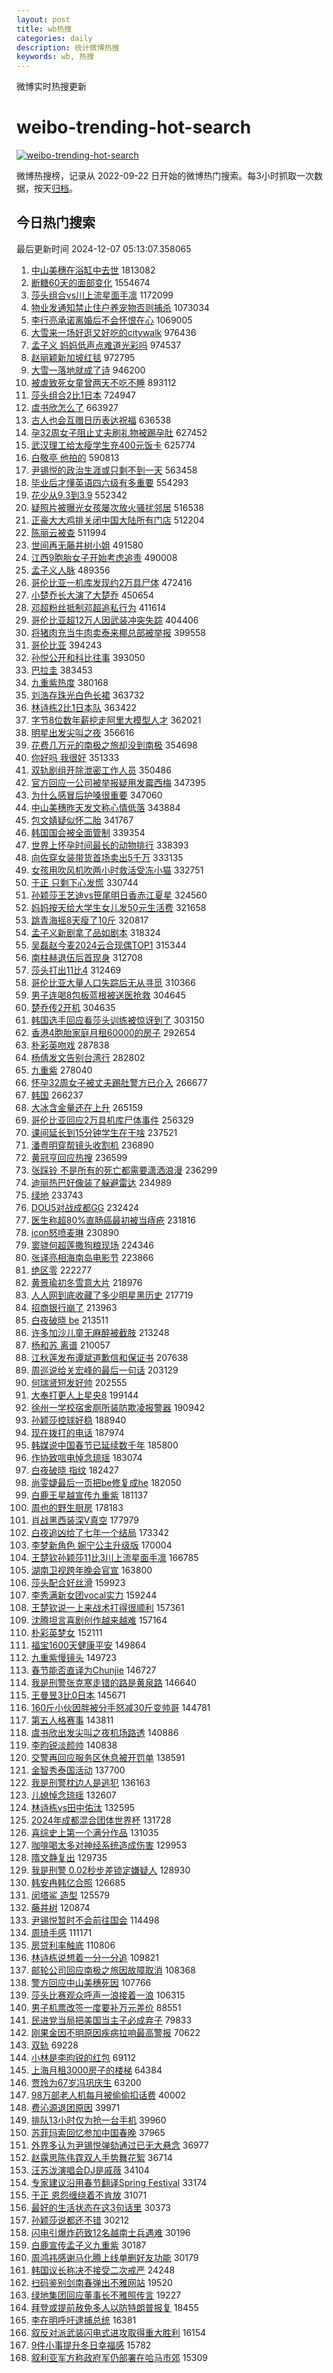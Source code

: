 ```yaml
---
layout: post
title: wb热搜
categories: daily
description: 统计微博热搜
keywords: wb, 热搜
---
```


微博实时热搜更新

# weibo-trending-hot-search

[![weibo-trending-hot-search](https://github.com/ameizi/weibo-trending-hot-search/actions/workflows/ci.yml/badge.svg)](https://github.com/ameizi/weibo-trending-hot-search/actions/workflows/ci.yml)

微博热搜榜，记录从 2022-09-22 日开始的微博热门搜索。每3小时抓取一次数据，按天[归档](./archives)。

## 今日热门搜索

<!-- BEGIN --> 
最后更新时间 2024-12-07 05:13:07.358065 
1. [中山美穗在浴缸中去世](https://s.weibo.com/weibo?q=%23%E4%B8%AD%E5%B1%B1%E7%BE%8E%E7%A9%97%E5%9C%A8%E6%B5%B4%E7%BC%B8%E4%B8%AD%E5%8E%BB%E4%B8%96%23&t=31&band_rank=1&Refer=top) 1813082
1. [断糖60天的面部变化](https://s.weibo.com/weibo?q=%E6%96%AD%E7%B3%9660%E5%A4%A9%E7%9A%84%E9%9D%A2%E9%83%A8%E5%8F%98%E5%8C%96&t=31&band_rank=1&Refer=top) 1554674
1. [莎头组合vs川上流星面手凛](https://s.weibo.com/weibo?q=%23%E8%8E%8E%E5%A4%B4%E7%BB%84%E5%90%88vs%E5%B7%9D%E4%B8%8A%E6%B5%81%E6%98%9F%E9%9D%A2%E6%89%8B%E5%87%9B%23&t=31&band_rank=2&Refer=top) 1172099
1. [物业发通知禁止住户养宠物否则捕杀](https://s.weibo.com/weibo?q=%23%E7%89%A9%E4%B8%9A%E5%8F%91%E9%80%9A%E7%9F%A5%E7%A6%81%E6%AD%A2%E4%BD%8F%E6%88%B7%E5%85%BB%E5%AE%A0%E7%89%A9%E5%90%A6%E5%88%99%E6%8D%95%E6%9D%80%23&t=31&band_rank=2&Refer=top) 1073034
1. [李行亮承诺离婚后不会怀恨在心](https://s.weibo.com/weibo?q=%23%E6%9D%8E%E8%A1%8C%E4%BA%AE%E6%89%BF%E8%AF%BA%E7%A6%BB%E5%A9%9A%E5%90%8E%E4%B8%8D%E4%BC%9A%E6%80%80%E6%81%A8%E5%9C%A8%E5%BF%83%23&t=31&band_rank=2&Refer=top) 1069005
1. [大雪来一场好逛又好吃的citywalk](https://s.weibo.com/weibo?q=%23%E5%A4%A7%E9%9B%AA%E6%9D%A5%E4%B8%80%E5%9C%BA%E5%A5%BD%E9%80%9B%E5%8F%88%E5%A5%BD%E5%90%83%E7%9A%84citywalk%23&t=31&band_rank=3&Refer=top) 976436
1. [孟子义 妈妈低声点难道光彩吗](https://s.weibo.com/weibo?q=%E5%AD%9F%E5%AD%90%E4%B9%89%20%E5%A6%88%E5%A6%88%E4%BD%8E%E5%A3%B0%E7%82%B9%E9%9A%BE%E9%81%93%E5%85%89%E5%BD%A9%E5%90%97&t=31&band_rank=4&Refer=top) 974537
1. [赵丽颖新加坡红毯](https://s.weibo.com/weibo?q=%E8%B5%B5%E4%B8%BD%E9%A2%96%E6%96%B0%E5%8A%A0%E5%9D%A1%E7%BA%A2%E6%AF%AF&t=31&band_rank=5&Refer=top) 972795
1. [大雪一落地就成了诗](https://s.weibo.com/weibo?q=%23%E5%A4%A7%E9%9B%AA%E4%B8%80%E8%90%BD%E5%9C%B0%E5%B0%B1%E6%88%90%E4%BA%86%E8%AF%97%23&t=31&band_rank=3&Refer=top) 946200
1. [被虐致死女童曾两天不吃不睡](https://s.weibo.com/weibo?q=%23%E8%A2%AB%E8%99%90%E8%87%B4%E6%AD%BB%E5%A5%B3%E7%AB%A5%E6%9B%BE%E4%B8%A4%E5%A4%A9%E4%B8%8D%E5%90%83%E4%B8%8D%E7%9D%A1%23&t=31&band_rank=4&Refer=top) 893112
1. [莎头组合2比1日本](https://s.weibo.com/weibo?q=%23%E8%8E%8E%E5%A4%B4%E7%BB%84%E5%90%882%E6%AF%941%E6%97%A5%E6%9C%AC%23&t=31&band_rank=6&Refer=top) 724947
1. [虞书欣怎么了](https://s.weibo.com/weibo?q=%23%E8%99%9E%E4%B9%A6%E6%AC%A3%E6%80%8E%E4%B9%88%E4%BA%86%23&t=31&band_rank=5&Refer=top) 663927
1. [古人也会互赠日历表达祝福](https://s.weibo.com/weibo?q=%23%E5%8F%A4%E4%BA%BA%E4%B9%9F%E4%BC%9A%E4%BA%92%E8%B5%A0%E6%97%A5%E5%8E%86%E8%A1%A8%E8%BE%BE%E7%A5%9D%E7%A6%8F%23&t=31&band_rank=3&Refer=top) 636538
1. [孕32周女子阻止丈夫刷礼物被踢孕肚](https://s.weibo.com/weibo?q=%23%E5%AD%9532%E5%91%A8%E5%A5%B3%E5%AD%90%E9%98%BB%E6%AD%A2%E4%B8%88%E5%A4%AB%E5%88%B7%E7%A4%BC%E7%89%A9%E8%A2%AB%E8%B8%A2%E5%AD%95%E8%82%9A%23&t=31&band_rank=4&Refer=top) 627452
1. [武汉理工给太瘦学生充400元饭卡](https://s.weibo.com/weibo?q=%23%E6%AD%A6%E6%B1%89%E7%90%86%E5%B7%A5%E7%BB%99%E5%A4%AA%E7%98%A6%E5%AD%A6%E7%94%9F%E5%85%85400%E5%85%83%E9%A5%AD%E5%8D%A1%23&t=31&band_rank=5&Refer=top) 625774
1. [白敬亭 他拍的](https://s.weibo.com/weibo?q=%E7%99%BD%E6%95%AC%E4%BA%AD%20%E4%BB%96%E6%8B%8D%E7%9A%84&t=31&band_rank=6&Refer=top) 590813
1. [尹锡悦的政治生涯或只剩不到一天](https://s.weibo.com/weibo?q=%23%E5%B0%B9%E9%94%A1%E6%82%A6%E7%9A%84%E6%94%BF%E6%B2%BB%E7%94%9F%E6%B6%AF%E6%88%96%E5%8F%AA%E5%89%A9%E4%B8%8D%E5%88%B0%E4%B8%80%E5%A4%A9%23&t=31&band_rank=7&Refer=top) 563458
1. [毕业后才懂英语四六级有多重要](https://s.weibo.com/weibo?q=%E6%AF%95%E4%B8%9A%E5%90%8E%E6%89%8D%E6%87%82%E8%8B%B1%E8%AF%AD%E5%9B%9B%E5%85%AD%E7%BA%A7%E6%9C%89%E5%A4%9A%E9%87%8D%E8%A6%81&t=31&band_rank=6&Refer=top) 554293
1. [花少从9.3到3.9](https://s.weibo.com/weibo?q=%23%E8%8A%B1%E5%B0%91%E4%BB%8E9.3%E5%88%B03.9%23&t=31&band_rank=7&Refer=top) 552342
1. [疑照片被曝光女孩屡次放火骚扰邻居](https://s.weibo.com/weibo?q=%23%E7%96%91%E7%85%A7%E7%89%87%E8%A2%AB%E6%9B%9D%E5%85%89%E5%A5%B3%E5%AD%A9%E5%B1%A1%E6%AC%A1%E6%94%BE%E7%81%AB%E9%AA%9A%E6%89%B0%E9%82%BB%E5%B1%85%23&t=31&band_rank=8&Refer=top) 516538
1. [正豪大大鸡排关闭中国大陆所有门店](https://s.weibo.com/weibo?q=%23%E6%AD%A3%E8%B1%AA%E5%A4%A7%E5%A4%A7%E9%B8%A1%E6%8E%92%E5%85%B3%E9%97%AD%E4%B8%AD%E5%9B%BD%E5%A4%A7%E9%99%86%E6%89%80%E6%9C%89%E9%97%A8%E5%BA%97%23&t=31&band_rank=9&Refer=top) 512204
1. [陈丽云被查](https://s.weibo.com/weibo?q=%23%E9%99%88%E4%B8%BD%E4%BA%91%E8%A2%AB%E6%9F%A5%23&t=31&band_rank=8&Refer=top) 511994
1. [世间再无藤井树小姐](https://s.weibo.com/weibo?q=%23%E4%B8%96%E9%97%B4%E5%86%8D%E6%97%A0%E8%97%A4%E4%BA%95%E6%A0%91%E5%B0%8F%E5%A7%90%23&t=31&band_rank=10&Refer=top) 491580
1. [江西9胞胎女子开始考虑追责](https://s.weibo.com/weibo?q=%23%E6%B1%9F%E8%A5%BF9%E8%83%9E%E8%83%8E%E5%A5%B3%E5%AD%90%E5%BC%80%E5%A7%8B%E8%80%83%E8%99%91%E8%BF%BD%E8%B4%A3%23&t=31&band_rank=1&Refer=top) 490008
1. [孟子义人脉](https://s.weibo.com/weibo?q=%23%E5%AD%9F%E5%AD%90%E4%B9%89%E4%BA%BA%E8%84%89%23&t=31&band_rank=11&Refer=top) 489356
1. [哥伦比亚一机库发现约2万具尸体](https://s.weibo.com/weibo?q=%23%E5%93%A5%E4%BC%A6%E6%AF%94%E4%BA%9A%E4%B8%80%E6%9C%BA%E5%BA%93%E5%8F%91%E7%8E%B0%E7%BA%A62%E4%B8%87%E5%85%B7%E5%B0%B8%E4%BD%93%23&t=31&band_rank=12&Refer=top) 472416
1. [小楚乔长大演了大楚乔](https://s.weibo.com/weibo?q=%23%E5%B0%8F%E6%A5%9A%E4%B9%94%E9%95%BF%E5%A4%A7%E6%BC%94%E4%BA%86%E5%A4%A7%E6%A5%9A%E4%B9%94%23&t=31&band_rank=13&Refer=top) 450654
1. [邓超粉丝抵制邓超追私行为](https://s.weibo.com/weibo?q=%E9%82%93%E8%B6%85%E7%B2%89%E4%B8%9D%E6%8A%B5%E5%88%B6%E9%82%93%E8%B6%85%E8%BF%BD%E7%A7%81%E8%A1%8C%E4%B8%BA&t=31&band_rank=8&Refer=top) 411614
1. [哥伦比亚超12万人因武装冲突失踪](https://s.weibo.com/weibo?q=%23%E5%93%A5%E4%BC%A6%E6%AF%94%E4%BA%9A%E8%B6%8512%E4%B8%87%E4%BA%BA%E5%9B%A0%E6%AD%A6%E8%A3%85%E5%86%B2%E7%AA%81%E5%A4%B1%E8%B8%AA%23&t=31&band_rank=14&Refer=top) 404406
1. [将猪肉充当牛肉卖泰来椰总部被举报](https://s.weibo.com/weibo?q=%23%E5%B0%86%E7%8C%AA%E8%82%89%E5%85%85%E5%BD%93%E7%89%9B%E8%82%89%E5%8D%96%E6%B3%B0%E6%9D%A5%E6%A4%B0%E6%80%BB%E9%83%A8%E8%A2%AB%E4%B8%BE%E6%8A%A5%23&t=31&band_rank=10&Refer=top) 399558
1. [哥伦比亚](https://s.weibo.com/weibo?q=%E5%93%A5%E4%BC%A6%E6%AF%94%E4%BA%9A&t=31&band_rank=9&Refer=top) 394243
1. [孙悦公开和科比往事](https://s.weibo.com/weibo?q=%23%E5%AD%99%E6%82%A6%E5%85%AC%E5%BC%80%E5%92%8C%E7%A7%91%E6%AF%94%E5%BE%80%E4%BA%8B%23&t=31&band_rank=15&Refer=top) 393050
1. [巴拉圭](https://s.weibo.com/weibo?q=%E5%B7%B4%E6%8B%89%E5%9C%AD&t=31&band_rank=10&Refer=top) 383453
1. [九重紫热度](https://s.weibo.com/weibo?q=%23%E4%B9%9D%E9%87%8D%E7%B4%AB%E7%83%AD%E5%BA%A6%23&t=31&band_rank=11&Refer=top) 380168
1. [刘浩存珠光白色长裙](https://s.weibo.com/weibo?q=%23%E5%88%98%E6%B5%A9%E5%AD%98%E7%8F%A0%E5%85%89%E7%99%BD%E8%89%B2%E9%95%BF%E8%A3%99%23&t=31&band_rank=12&Refer=top) 363732
1. [林诗栋2比1日本队](https://s.weibo.com/weibo?q=%E6%9E%97%E8%AF%97%E6%A0%8B2%E6%AF%941%E6%97%A5%E6%9C%AC%E9%98%9F&t=31&band_rank=13&Refer=top) 363422
1. [字节8位数年薪挖走阿里大模型人才](https://s.weibo.com/weibo?q=%23%E5%AD%97%E8%8A%828%E4%BD%8D%E6%95%B0%E5%B9%B4%E8%96%AA%E6%8C%96%E8%B5%B0%E9%98%BF%E9%87%8C%E5%A4%A7%E6%A8%A1%E5%9E%8B%E4%BA%BA%E6%89%8D%23&t=31&band_rank=16&Refer=top) 362021
1. [明星出发尖叫之夜](https://s.weibo.com/weibo?q=%23%E6%98%8E%E6%98%9F%E5%87%BA%E5%8F%91%E5%B0%96%E5%8F%AB%E4%B9%8B%E5%A4%9C%23&t=31&band_rank=17&Refer=top) 356616
1. [花费几万元的南极之旅却没到南极](https://s.weibo.com/weibo?q=%23%E8%8A%B1%E8%B4%B9%E5%87%A0%E4%B8%87%E5%85%83%E7%9A%84%E5%8D%97%E6%9E%81%E4%B9%8B%E6%97%85%E5%8D%B4%E6%B2%A1%E5%88%B0%E5%8D%97%E6%9E%81%23&t=31&band_rank=14&Refer=top) 354698
1. [你好吗 我很好](https://s.weibo.com/weibo?q=%E4%BD%A0%E5%A5%BD%E5%90%97%20%E6%88%91%E5%BE%88%E5%A5%BD&t=31&band_rank=18&Refer=top) 351333
1. [双轨剧组开除泄密工作人员](https://s.weibo.com/weibo?q=%23%E5%8F%8C%E8%BD%A8%E5%89%A7%E7%BB%84%E5%BC%80%E9%99%A4%E6%B3%84%E5%AF%86%E5%B7%A5%E4%BD%9C%E4%BA%BA%E5%91%98%23&t=31&band_rank=2&Refer=top) 350486
1. [官方回应一公司被举报疑用发霉西梅](https://s.weibo.com/weibo?q=%23%E5%AE%98%E6%96%B9%E5%9B%9E%E5%BA%94%E4%B8%80%E5%85%AC%E5%8F%B8%E8%A2%AB%E4%B8%BE%E6%8A%A5%E7%96%91%E7%94%A8%E5%8F%91%E9%9C%89%E8%A5%BF%E6%A2%85%23&t=31&band_rank=19&Refer=top) 347395
1. [为什么感冒后护嗓很重要](https://s.weibo.com/weibo?q=%23%E4%B8%BA%E4%BB%80%E4%B9%88%E6%84%9F%E5%86%92%E5%90%8E%E6%8A%A4%E5%97%93%E5%BE%88%E9%87%8D%E8%A6%81%23&t=31&band_rank=15&Refer=top) 347060
1. [中山美穗昨天发文称心情低落](https://s.weibo.com/weibo?q=%23%E4%B8%AD%E5%B1%B1%E7%BE%8E%E7%A9%97%E6%98%A8%E5%A4%A9%E5%8F%91%E6%96%87%E7%A7%B0%E5%BF%83%E6%83%85%E4%BD%8E%E8%90%BD%23&t=31&band_rank=20&Refer=top) 343884
1. [包文婧疑似怀二胎](https://s.weibo.com/weibo?q=%23%E5%8C%85%E6%96%87%E5%A9%A7%E7%96%91%E4%BC%BC%E6%80%80%E4%BA%8C%E8%83%8E%23&t=31&band_rank=12&Refer=top) 341767
1. [韩国国会被全面管制](https://s.weibo.com/weibo?q=%23%E9%9F%A9%E5%9B%BD%E5%9B%BD%E4%BC%9A%E8%A2%AB%E5%85%A8%E9%9D%A2%E7%AE%A1%E5%88%B6%23&t=31&band_rank=16&Refer=top) 339354
1. [世界上怀孕时间最长的动物排行](https://s.weibo.com/weibo?q=%23%E4%B8%96%E7%95%8C%E4%B8%8A%E6%80%80%E5%AD%95%E6%97%B6%E9%97%B4%E6%9C%80%E9%95%BF%E7%9A%84%E5%8A%A8%E7%89%A9%E6%8E%92%E8%A1%8C%23&t=31&band_rank=21&Refer=top) 338393
1. [向佐穿女装带货首场卖出5千万](https://s.weibo.com/weibo?q=%23%E5%90%91%E4%BD%90%E7%A9%BF%E5%A5%B3%E8%A3%85%E5%B8%A6%E8%B4%A7%E9%A6%96%E5%9C%BA%E5%8D%96%E5%87%BA5%E5%8D%83%E4%B8%87%23&t=31&band_rank=22&Refer=top) 333135
1. [女孩用吹风机吹两小时救活受冻小猫](https://s.weibo.com/weibo?q=%23%E5%A5%B3%E5%AD%A9%E7%94%A8%E5%90%B9%E9%A3%8E%E6%9C%BA%E5%90%B9%E4%B8%A4%E5%B0%8F%E6%97%B6%E6%95%91%E6%B4%BB%E5%8F%97%E5%86%BB%E5%B0%8F%E7%8C%AB%23&t=31&band_rank=17&Refer=top) 332751
1. [于正 只剩下心发慌](https://s.weibo.com/weibo?q=%E4%BA%8E%E6%AD%A3%20%E5%8F%AA%E5%89%A9%E4%B8%8B%E5%BF%83%E5%8F%91%E6%85%8C&t=31&band_rank=18&Refer=top) 330744
1. [孙颖莎王艺迪vs笹尾明日香赤江夏星](https://s.weibo.com/weibo?q=%23%E5%AD%99%E9%A2%96%E8%8E%8E%E7%8E%8B%E8%89%BA%E8%BF%AAvs%E7%AC%B9%E5%B0%BE%E6%98%8E%E6%97%A5%E9%A6%99%E8%B5%A4%E6%B1%9F%E5%A4%8F%E6%98%9F%23&t=31&band_rank=19&Refer=top) 324560
1. [妈妈按天给大学生女儿发50元生活费](https://s.weibo.com/weibo?q=%23%E5%A6%88%E5%A6%88%E6%8C%89%E5%A4%A9%E7%BB%99%E5%A4%A7%E5%AD%A6%E7%94%9F%E5%A5%B3%E5%84%BF%E5%8F%9150%E5%85%83%E7%94%9F%E6%B4%BB%E8%B4%B9%23&t=31&band_rank=23&Refer=top) 321658
1. [跳青海摇8天瘦了10斤](https://s.weibo.com/weibo?q=%E8%B7%B3%E9%9D%92%E6%B5%B7%E6%91%878%E5%A4%A9%E7%98%A6%E4%BA%8610%E6%96%A4&t=31&band_rank=24&Refer=top) 320817
1. [孟子义新剧拿了品如剧本](https://s.weibo.com/weibo?q=%E5%AD%9F%E5%AD%90%E4%B9%89%E6%96%B0%E5%89%A7%E6%8B%BF%E4%BA%86%E5%93%81%E5%A6%82%E5%89%A7%E6%9C%AC&t=31&band_rank=20&Refer=top) 318324
1. [吴磊赵今麦2024云合现偶TOP1](https://s.weibo.com/weibo?q=%E5%90%B4%E7%A3%8A%E8%B5%B5%E4%BB%8A%E9%BA%A62024%E4%BA%91%E5%90%88%E7%8E%B0%E5%81%B6TOP1&t=31&band_rank=21&Refer=top) 315344
1. [南柱赫退伍后首现身](https://s.weibo.com/weibo?q=%23%E5%8D%97%E6%9F%B1%E8%B5%AB%E9%80%80%E4%BC%8D%E5%90%8E%E9%A6%96%E7%8E%B0%E8%BA%AB%23&t=31&band_rank=22&Refer=top) 312708
1. [莎头打出11比4](https://s.weibo.com/weibo?q=%E8%8E%8E%E5%A4%B4%E6%89%93%E5%87%BA11%E6%AF%944&t=31&band_rank=25&Refer=top) 312469
1. [哥伦比亚大量人口失踪后无从寻觅](https://s.weibo.com/weibo?q=%23%E5%93%A5%E4%BC%A6%E6%AF%94%E4%BA%9A%E5%A4%A7%E9%87%8F%E4%BA%BA%E5%8F%A3%E5%A4%B1%E8%B8%AA%E5%90%8E%E6%97%A0%E4%BB%8E%E5%AF%BB%E8%A7%85%23&t=31&band_rank=26&Refer=top) 310366
1. [男子连喝8包板蓝根被送医抢救](https://s.weibo.com/weibo?q=%23%E7%94%B7%E5%AD%90%E8%BF%9E%E5%96%9D8%E5%8C%85%E6%9D%BF%E8%93%9D%E6%A0%B9%E8%A2%AB%E9%80%81%E5%8C%BB%E6%8A%A2%E6%95%91%23&t=31&band_rank=15&Refer=top) 304645
1. [楚乔传2开机](https://s.weibo.com/weibo?q=%E6%A5%9A%E4%B9%94%E4%BC%A02%E5%BC%80%E6%9C%BA&t=31&band_rank=27&Refer=top) 304635
1. [韩国选手回应看莎头训练被惊讶到了](https://s.weibo.com/weibo?q=%23%E9%9F%A9%E5%9B%BD%E9%80%89%E6%89%8B%E5%9B%9E%E5%BA%94%E7%9C%8B%E8%8E%8E%E5%A4%B4%E8%AE%AD%E7%BB%83%E8%A2%AB%E6%83%8A%E8%AE%B6%E5%88%B0%E4%BA%86%23&t=31&band_rank=16&Refer=top) 303150
1. [香港4胞胎家庭月租60000的房子](https://s.weibo.com/weibo?q=%E9%A6%99%E6%B8%AF4%E8%83%9E%E8%83%8E%E5%AE%B6%E5%BA%AD%E6%9C%88%E7%A7%9F60000%E7%9A%84%E6%88%BF%E5%AD%90&t=31&band_rank=23&Refer=top) 292654
1. [朴彩英吻戏](https://s.weibo.com/weibo?q=%23%E6%9C%B4%E5%BD%A9%E8%8B%B1%E5%90%BB%E6%88%8F%23&t=31&band_rank=28&Refer=top) 287838
1. [杨倩发文告别台湾行](https://s.weibo.com/weibo?q=%23%E6%9D%A8%E5%80%A9%E5%8F%91%E6%96%87%E5%91%8A%E5%88%AB%E5%8F%B0%E6%B9%BE%E8%A1%8C%23&t=31&band_rank=24&Refer=top) 282802
1. [九重紫](https://s.weibo.com/weibo?q=%E4%B9%9D%E9%87%8D%E7%B4%AB&t=31&band_rank=25&Refer=top) 278040
1. [怀孕32周女子被丈夫踢肚警方已介入](https://s.weibo.com/weibo?q=%23%E6%80%80%E5%AD%9532%E5%91%A8%E5%A5%B3%E5%AD%90%E8%A2%AB%E4%B8%88%E5%A4%AB%E8%B8%A2%E8%82%9A%E8%AD%A6%E6%96%B9%E5%B7%B2%E4%BB%8B%E5%85%A5%23&t=31&band_rank=17&Refer=top) 266677
1. [韩国](https://s.weibo.com/weibo?q=%E9%9F%A9%E5%9B%BD&t=31&band_rank=18&Refer=top) 266237
1. [大冰含金量还在上升](https://s.weibo.com/weibo?q=%23%E5%A4%A7%E5%86%B0%E5%90%AB%E9%87%91%E9%87%8F%E8%BF%98%E5%9C%A8%E4%B8%8A%E5%8D%87%23&t=31&band_rank=26&Refer=top) 265159
1. [哥伦比亚回应2万具机库尸体事件](https://s.weibo.com/weibo?q=%23%E5%93%A5%E4%BC%A6%E6%AF%94%E4%BA%9A%E5%9B%9E%E5%BA%942%E4%B8%87%E5%85%B7%E6%9C%BA%E5%BA%93%E5%B0%B8%E4%BD%93%E4%BA%8B%E4%BB%B6%23&t=31&band_rank=4&Refer=top) 256329
1. [课间延长到15分钟学生在干啥](https://s.weibo.com/weibo?q=%23%E8%AF%BE%E9%97%B4%E5%BB%B6%E9%95%BF%E5%88%B015%E5%88%86%E9%92%9F%E5%AD%A6%E7%94%9F%E5%9C%A8%E5%B9%B2%E5%95%A5%23&t=31&band_rank=28&Refer=top) 237521
1. [潘粤明穿帮镜头收割机](https://s.weibo.com/weibo?q=%23%E6%BD%98%E7%B2%A4%E6%98%8E%E7%A9%BF%E5%B8%AE%E9%95%9C%E5%A4%B4%E6%94%B6%E5%89%B2%E6%9C%BA%23&t=31&band_rank=20&Refer=top) 236890
1. [黄冠亨回应热搜](https://s.weibo.com/weibo?q=%23%E9%BB%84%E5%86%A0%E4%BA%A8%E5%9B%9E%E5%BA%94%E7%83%AD%E6%90%9C%23&t=31&band_rank=21&Refer=top) 236599
1. [张踩铃 不是所有的死亡都需要潇洒浪漫](https://s.weibo.com/weibo?q=%E5%BC%A0%E8%B8%A9%E9%93%83%20%E4%B8%8D%E6%98%AF%E6%89%80%E6%9C%89%E7%9A%84%E6%AD%BB%E4%BA%A1%E9%83%BD%E9%9C%80%E8%A6%81%E6%BD%87%E6%B4%92%E6%B5%AA%E6%BC%AB&t=31&band_rank=23&Refer=top) 236299
1. [迪丽热巴好像装了躲避雷达](https://s.weibo.com/weibo?q=%E8%BF%AA%E4%B8%BD%E7%83%AD%E5%B7%B4%E5%A5%BD%E5%83%8F%E8%A3%85%E4%BA%86%E8%BA%B2%E9%81%BF%E9%9B%B7%E8%BE%BE&t=31&band_rank=29&Refer=top) 234989
1. [绿地](https://s.weibo.com/weibo?q=%E7%BB%BF%E5%9C%B0&t=31&band_rank=24&Refer=top) 233743
1. [DOU5对战成都GG](https://s.weibo.com/weibo?q=%23DOU5%E5%AF%B9%E6%88%98%E6%88%90%E9%83%BDGG%23&t=31&band_rank=30&Refer=top) 232424
1. [医生称超80%直肠癌最初被当痔疮](https://s.weibo.com/weibo?q=%23%E5%8C%BB%E7%94%9F%E7%A7%B0%E8%B6%8580%25%E7%9B%B4%E8%82%A0%E7%99%8C%E6%9C%80%E5%88%9D%E8%A2%AB%E5%BD%93%E7%97%94%E7%96%AE%23&t=31&band_rank=31&Refer=top) 231816
1. [icon怒喷麦琳](https://s.weibo.com/weibo?q=%23icon%E6%80%92%E5%96%B7%E9%BA%A6%E7%90%B3%23&t=31&band_rank=32&Refer=top) 230890
1. [窦骁何超莲撒狗粮现场](https://s.weibo.com/weibo?q=%E7%AA%A6%E9%AA%81%E4%BD%95%E8%B6%85%E8%8E%B2%E6%92%92%E7%8B%97%E7%B2%AE%E7%8E%B0%E5%9C%BA&t=31&band_rank=29&Refer=top) 224346
1. [张译亮相海南岛电影节](https://s.weibo.com/weibo?q=%23%E5%BC%A0%E8%AF%91%E4%BA%AE%E7%9B%B8%E6%B5%B7%E5%8D%97%E5%B2%9B%E7%94%B5%E5%BD%B1%E8%8A%82%23&t=31&band_rank=33&Refer=top) 223866
1. [绝区零](https://s.weibo.com/weibo?q=%23%E7%BB%9D%E5%8C%BA%E9%9B%B6%23&t=31&band_rank=31&Refer=top) 222277
1. [黄景瑜初冬雪意大片](https://s.weibo.com/weibo?q=%23%E9%BB%84%E6%99%AF%E7%91%9C%E5%88%9D%E5%86%AC%E9%9B%AA%E6%84%8F%E5%A4%A7%E7%89%87%23&t=31&band_rank=34&Refer=top) 218976
1. [人人网到底收藏了多少明星黑历史](https://s.weibo.com/weibo?q=%23%E4%BA%BA%E4%BA%BA%E7%BD%91%E5%88%B0%E5%BA%95%E6%94%B6%E8%97%8F%E4%BA%86%E5%A4%9A%E5%B0%91%E6%98%8E%E6%98%9F%E9%BB%91%E5%8E%86%E5%8F%B2%23&t=31&band_rank=35&Refer=top) 217719
1. [招商银行崩了](https://s.weibo.com/weibo?q=%E6%8B%9B%E5%95%86%E9%93%B6%E8%A1%8C%E5%B4%A9%E4%BA%86&t=31&band_rank=32&Refer=top) 213963
1. [白夜破晓 be](https://s.weibo.com/weibo?q=%E7%99%BD%E5%A4%9C%E7%A0%B4%E6%99%93%20be&t=31&band_rank=36&Refer=top) 213511
1. [许多加沙儿童无麻醉被截肢](https://s.weibo.com/weibo?q=%23%E8%AE%B8%E5%A4%9A%E5%8A%A0%E6%B2%99%E5%84%BF%E7%AB%A5%E6%97%A0%E9%BA%BB%E9%86%89%E8%A2%AB%E6%88%AA%E8%82%A2%23&t=31&band_rank=33&Refer=top) 213248
1. [杨和苏 离谱](https://s.weibo.com/weibo?q=%E6%9D%A8%E5%92%8C%E8%8B%8F%20%E7%A6%BB%E8%B0%B1&t=31&band_rank=37&Refer=top) 210057
1. [江秋莲发布谭斌道歉信和保证书](https://s.weibo.com/weibo?q=%23%E6%B1%9F%E7%A7%8B%E8%8E%B2%E5%8F%91%E5%B8%83%E8%B0%AD%E6%96%8C%E9%81%93%E6%AD%89%E4%BF%A1%E5%92%8C%E4%BF%9D%E8%AF%81%E4%B9%A6%23&t=31&band_rank=38&Refer=top) 207638
1. [周巡说给关宏峰的最后一句话](https://s.weibo.com/weibo?q=%E5%91%A8%E5%B7%A1%E8%AF%B4%E7%BB%99%E5%85%B3%E5%AE%8F%E5%B3%B0%E7%9A%84%E6%9C%80%E5%90%8E%E4%B8%80%E5%8F%A5%E8%AF%9D&t=31&band_rank=34&Refer=top) 203129
1. [何瑞贤短发好帅](https://s.weibo.com/weibo?q=%E4%BD%95%E7%91%9E%E8%B4%A4%E7%9F%AD%E5%8F%91%E5%A5%BD%E5%B8%85&t=31&band_rank=35&Refer=top) 202555
1. [大奉打更人上星央8](https://s.weibo.com/weibo?q=%23%E5%A4%A7%E5%A5%89%E6%89%93%E6%9B%B4%E4%BA%BA%E4%B8%8A%E6%98%9F%E5%A4%AE8%23&t=31&band_rank=39&Refer=top) 199144
1. [徐州一学校宿舍厕所装防欺凌报警器](https://s.weibo.com/weibo?q=%23%E5%BE%90%E5%B7%9E%E4%B8%80%E5%AD%A6%E6%A0%A1%E5%AE%BF%E8%88%8D%E5%8E%95%E6%89%80%E8%A3%85%E9%98%B2%E6%AC%BA%E5%87%8C%E6%8A%A5%E8%AD%A6%E5%99%A8%23&t=31&band_rank=25&Refer=top) 190942
1. [孙颖莎控球好稳](https://s.weibo.com/weibo?q=%23%E5%AD%99%E9%A2%96%E8%8E%8E%E6%8E%A7%E7%90%83%E5%A5%BD%E7%A8%B3%23&t=31&band_rank=26&Refer=top) 188940
1. [现在拨打的电话](https://s.weibo.com/weibo?q=%E7%8E%B0%E5%9C%A8%E6%8B%A8%E6%89%93%E7%9A%84%E7%94%B5%E8%AF%9D&t=31&band_rank=27&Refer=top) 187974
1. [韩媒说中国春节已延续数千年](https://s.weibo.com/weibo?q=%23%E9%9F%A9%E5%AA%92%E8%AF%B4%E4%B8%AD%E5%9B%BD%E6%98%A5%E8%8A%82%E5%B7%B2%E5%BB%B6%E7%BB%AD%E6%95%B0%E5%8D%83%E5%B9%B4%23&t=31&band_rank=40&Refer=top) 185800
1. [作协致唁电悼念琼瑶](https://s.weibo.com/weibo?q=%23%E4%BD%9C%E5%8D%8F%E8%87%B4%E5%94%81%E7%94%B5%E6%82%BC%E5%BF%B5%E7%90%BC%E7%91%B6%23&t=31&band_rank=41&Refer=top) 183074
1. [白夜破晓 指纹](https://s.weibo.com/weibo?q=%E7%99%BD%E5%A4%9C%E7%A0%B4%E6%99%93%20%E6%8C%87%E7%BA%B9&t=31&band_rank=37&Refer=top) 182427
1. [尚雯婕最后一页把be修复成he](https://s.weibo.com/weibo?q=%E5%B0%9A%E9%9B%AF%E5%A9%95%E6%9C%80%E5%90%8E%E4%B8%80%E9%A1%B5%E6%8A%8Abe%E4%BF%AE%E5%A4%8D%E6%88%90he&t=31&band_rank=42&Refer=top) 182050
1. [白鹿王星越宣传九重紫](https://s.weibo.com/weibo?q=%23%E7%99%BD%E9%B9%BF%E7%8E%8B%E6%98%9F%E8%B6%8A%E5%AE%A3%E4%BC%A0%E4%B9%9D%E9%87%8D%E7%B4%AB%23&t=31&band_rank=43&Refer=top) 181137
1. [周也的野生厨房](https://s.weibo.com/weibo?q=%23%E5%91%A8%E4%B9%9F%E7%9A%84%E9%87%8E%E7%94%9F%E5%8E%A8%E6%88%BF%23&t=31&band_rank=28&Refer=top) 178183
1. [肖战黑西装深V真空](https://s.weibo.com/weibo?q=%23%E8%82%96%E6%88%98%E9%BB%91%E8%A5%BF%E8%A3%85%E6%B7%B1V%E7%9C%9F%E7%A9%BA%23&t=31&band_rank=29&Refer=top) 177979
1. [白夜追凶给了七年一个结局](https://s.weibo.com/weibo?q=%E7%99%BD%E5%A4%9C%E8%BF%BD%E5%87%B6%E7%BB%99%E4%BA%86%E4%B8%83%E5%B9%B4%E4%B8%80%E4%B8%AA%E7%BB%93%E5%B1%80&t=31&band_rank=44&Refer=top) 173342
1. [李梦新角色 婉宁公主升级版](https://s.weibo.com/weibo?q=%E6%9D%8E%E6%A2%A6%E6%96%B0%E8%A7%92%E8%89%B2%20%E5%A9%89%E5%AE%81%E5%85%AC%E4%B8%BB%E5%8D%87%E7%BA%A7%E7%89%88&t=31&band_rank=45&Refer=top) 170004
1. [王楚钦孙颖莎11比3川上流星面手凛](https://s.weibo.com/weibo?q=%23%E7%8E%8B%E6%A5%9A%E9%92%A6%E5%AD%99%E9%A2%96%E8%8E%8E11%E6%AF%943%E5%B7%9D%E4%B8%8A%E6%B5%81%E6%98%9F%E9%9D%A2%E6%89%8B%E5%87%9B%23&t=31&band_rank=38&Refer=top) 166785
1. [湖南卫视跨年晚会官宣](https://s.weibo.com/weibo?q=%23%E6%B9%96%E5%8D%97%E5%8D%AB%E8%A7%86%E8%B7%A8%E5%B9%B4%E6%99%9A%E4%BC%9A%E5%AE%98%E5%AE%A3%23&t=31&band_rank=46&Refer=top) 163800
1. [莎头配合好丝滑](https://s.weibo.com/weibo?q=%23%E8%8E%8E%E5%A4%B4%E9%85%8D%E5%90%88%E5%A5%BD%E4%B8%9D%E6%BB%91%23&t=31&band_rank=30&Refer=top) 159923
1. [李秀满新女团vocal实力](https://s.weibo.com/weibo?q=%E6%9D%8E%E7%A7%80%E6%BB%A1%E6%96%B0%E5%A5%B3%E5%9B%A2vocal%E5%AE%9E%E5%8A%9B&t=31&band_rank=39&Refer=top) 159244
1. [王楚钦说一上来战术打得很顺利](https://s.weibo.com/weibo?q=%23%E7%8E%8B%E6%A5%9A%E9%92%A6%E8%AF%B4%E4%B8%80%E4%B8%8A%E6%9D%A5%E6%88%98%E6%9C%AF%E6%89%93%E5%BE%97%E5%BE%88%E9%A1%BA%E5%88%A9%23&t=31&band_rank=31&Refer=top) 157361
1. [沈腾坦言喜剧创作越来越难](https://s.weibo.com/weibo?q=%23%E6%B2%88%E8%85%BE%E5%9D%A6%E8%A8%80%E5%96%9C%E5%89%A7%E5%88%9B%E4%BD%9C%E8%B6%8A%E6%9D%A5%E8%B6%8A%E9%9A%BE%23&t=31&band_rank=32&Refer=top) 157164
1. [朴彩英梦女](https://s.weibo.com/weibo?q=%E6%9C%B4%E5%BD%A9%E8%8B%B1%E6%A2%A6%E5%A5%B3&t=31&band_rank=34&Refer=top) 152111
1. [福宝1600天健康平安](https://s.weibo.com/weibo?q=%23%E7%A6%8F%E5%AE%9D1600%E5%A4%A9%E5%81%A5%E5%BA%B7%E5%B9%B3%E5%AE%89%23&t=31&band_rank=40&Refer=top) 149864
1. [九重紫慢镜头](https://s.weibo.com/weibo?q=%E4%B9%9D%E9%87%8D%E7%B4%AB%E6%85%A2%E9%95%9C%E5%A4%B4&t=31&band_rank=35&Refer=top) 149723
1. [春节能否直译为Chunjie](https://s.weibo.com/weibo?q=%23%E6%98%A5%E8%8A%82%E8%83%BD%E5%90%A6%E7%9B%B4%E8%AF%91%E4%B8%BAChunjie%23&t=31&band_rank=42&Refer=top) 146727
1. [我是刑警张克寒走错的路是黄泉路](https://s.weibo.com/weibo?q=%E6%88%91%E6%98%AF%E5%88%91%E8%AD%A6%E5%BC%A0%E5%85%8B%E5%AF%92%E8%B5%B0%E9%94%99%E7%9A%84%E8%B7%AF%E6%98%AF%E9%BB%84%E6%B3%89%E8%B7%AF&t=31&band_rank=43&Refer=top) 146640
1. [王曼昱3比0日本](https://s.weibo.com/weibo?q=%23%E7%8E%8B%E6%9B%BC%E6%98%B13%E6%AF%940%E6%97%A5%E6%9C%AC%23&t=31&band_rank=44&Refer=top) 145671
1. [160斤小伙因胖被分手怒减30斤变帅哥](https://s.weibo.com/weibo?q=%23160%E6%96%A4%E5%B0%8F%E4%BC%99%E5%9B%A0%E8%83%96%E8%A2%AB%E5%88%86%E6%89%8B%E6%80%92%E5%87%8F30%E6%96%A4%E5%8F%98%E5%B8%85%E5%93%A5%23&t=31&band_rank=45&Refer=top) 144781
1. [第五人格赛事](https://s.weibo.com/weibo?q=%E7%AC%AC%E4%BA%94%E4%BA%BA%E6%A0%BC%E8%B5%9B%E4%BA%8B&t=31&band_rank=47&Refer=top) 143811
1. [虞书欣出发尖叫之夜机场路透](https://s.weibo.com/weibo?q=%23%E8%99%9E%E4%B9%A6%E6%AC%A3%E5%87%BA%E5%8F%91%E5%B0%96%E5%8F%AB%E4%B9%8B%E5%A4%9C%E6%9C%BA%E5%9C%BA%E8%B7%AF%E9%80%8F%23&t=31&band_rank=36&Refer=top) 140886
1. [李昀锐淡颜帅](https://s.weibo.com/weibo?q=%E6%9D%8E%E6%98%80%E9%94%90%E6%B7%A1%E9%A2%9C%E5%B8%85&t=31&band_rank=37&Refer=top) 140838
1. [交警再回应服务区休息被开罚单](https://s.weibo.com/weibo?q=%23%E4%BA%A4%E8%AD%A6%E5%86%8D%E5%9B%9E%E5%BA%94%E6%9C%8D%E5%8A%A1%E5%8C%BA%E4%BC%91%E6%81%AF%E8%A2%AB%E5%BC%80%E7%BD%9A%E5%8D%95%23&t=31&band_rank=38&Refer=top) 138591
1. [金智秀泰国活动](https://s.weibo.com/weibo?q=%23%E9%87%91%E6%99%BA%E7%A7%80%E6%B3%B0%E5%9B%BD%E6%B4%BB%E5%8A%A8%23&t=31&band_rank=39&Refer=top) 137700
1. [我是刑警枕边人是逃犯](https://s.weibo.com/weibo?q=%E6%88%91%E6%98%AF%E5%88%91%E8%AD%A6%E6%9E%95%E8%BE%B9%E4%BA%BA%E6%98%AF%E9%80%83%E7%8A%AF&t=31&band_rank=40&Refer=top) 136163
1. [儿媳悼念琼瑶](https://s.weibo.com/weibo?q=%23%E5%84%BF%E5%AA%B3%E6%82%BC%E5%BF%B5%E7%90%BC%E7%91%B6%23&t=31&band_rank=47&Refer=top) 132607
1. [林诗栋vs田中佑汰](https://s.weibo.com/weibo?q=%23%E6%9E%97%E8%AF%97%E6%A0%8Bvs%E7%94%B0%E4%B8%AD%E4%BD%91%E6%B1%B0%23&t=31&band_rank=50&Refer=top) 132595
1. [2024年成都混合团体世界杯](https://s.weibo.com/weibo?q=%232024%E5%B9%B4%E6%88%90%E9%83%BD%E6%B7%B7%E5%90%88%E5%9B%A2%E4%BD%93%E4%B8%96%E7%95%8C%E6%9D%AF%23&t=31&band_rank=41&Refer=top) 131728
1. [喜综史上第一个满分作品](https://s.weibo.com/weibo?q=%E5%96%9C%E7%BB%BC%E5%8F%B2%E4%B8%8A%E7%AC%AC%E4%B8%80%E4%B8%AA%E6%BB%A1%E5%88%86%E4%BD%9C%E5%93%81&t=31&band_rank=7&Refer=top) 131035
1. [咖啡喝太多对神经系统造成伤害](https://s.weibo.com/weibo?q=%E5%92%96%E5%95%A1%E5%96%9D%E5%A4%AA%E5%A4%9A%E5%AF%B9%E7%A5%9E%E7%BB%8F%E7%B3%BB%E7%BB%9F%E9%80%A0%E6%88%90%E4%BC%A4%E5%AE%B3&t=31&band_rank=42&Refer=top) 129953
1. [隋文静复出](https://s.weibo.com/weibo?q=%23%E9%9A%8B%E6%96%87%E9%9D%99%E5%A4%8D%E5%87%BA%23&t=31&band_rank=48&Refer=top) 129735
1. [我是刑警 0.02秒步差锁定嫌疑人](https://s.weibo.com/weibo?q=%E6%88%91%E6%98%AF%E5%88%91%E8%AD%A6%200.02%E7%A7%92%E6%AD%A5%E5%B7%AE%E9%94%81%E5%AE%9A%E5%AB%8C%E7%96%91%E4%BA%BA&t=31&band_rank=43&Refer=top) 128930
1. [韩安冉韩亿合照](https://s.weibo.com/weibo?q=%E9%9F%A9%E5%AE%89%E5%86%89%E9%9F%A9%E4%BA%BF%E5%90%88%E7%85%A7&t=31&band_rank=8&Refer=top) 126685
1. [闵塔鲨 造型](https://s.weibo.com/weibo?q=%E9%97%B5%E5%A1%94%E9%B2%A8%20%E9%80%A0%E5%9E%8B&t=31&band_rank=44&Refer=top) 125579
1. [藤井树](https://s.weibo.com/weibo?q=%E8%97%A4%E4%BA%95%E6%A0%91&t=31&band_rank=49&Refer=top) 120874
1. [尹锡悦暂时不会前往国会](https://s.weibo.com/weibo?q=%23%E5%B0%B9%E9%94%A1%E6%82%A6%E6%9A%82%E6%97%B6%E4%B8%8D%E4%BC%9A%E5%89%8D%E5%BE%80%E5%9B%BD%E4%BC%9A%23&t=31&band_rank=50&Refer=top) 114498
1. [周琦手感](https://s.weibo.com/weibo?q=%23%E5%91%A8%E7%90%A6%E6%89%8B%E6%84%9F%23&t=31&band_rank=46&Refer=top) 111171
1. [房贷利率触底](https://s.weibo.com/weibo?q=%23%E6%88%BF%E8%B4%B7%E5%88%A9%E7%8E%87%E8%A7%A6%E5%BA%95%23&t=31&band_rank=47&Refer=top) 110806
1. [林诗栋说想着一分一分追](https://s.weibo.com/weibo?q=%23%E6%9E%97%E8%AF%97%E6%A0%8B%E8%AF%B4%E6%83%B3%E7%9D%80%E4%B8%80%E5%88%86%E4%B8%80%E5%88%86%E8%BF%BD%23&t=31&band_rank=48&Refer=top) 109821
1. [邮轮公司回应南极之旅因故障取消](https://s.weibo.com/weibo?q=%23%E9%82%AE%E8%BD%AE%E5%85%AC%E5%8F%B8%E5%9B%9E%E5%BA%94%E5%8D%97%E6%9E%81%E4%B9%8B%E6%97%85%E5%9B%A0%E6%95%85%E9%9A%9C%E5%8F%96%E6%B6%88%23&t=31&band_rank=10&Refer=top) 108368
1. [警方回应中山美穗死因](https://s.weibo.com/weibo?q=%23%E8%AD%A6%E6%96%B9%E5%9B%9E%E5%BA%94%E4%B8%AD%E5%B1%B1%E7%BE%8E%E7%A9%97%E6%AD%BB%E5%9B%A0%23&t=31&band_rank=11&Refer=top) 107766
1. [莎头比赛观众呼声一浪接着一浪](https://s.weibo.com/weibo?q=%23%E8%8E%8E%E5%A4%B4%E6%AF%94%E8%B5%9B%E8%A7%82%E4%BC%97%E5%91%BC%E5%A3%B0%E4%B8%80%E6%B5%AA%E6%8E%A5%E7%9D%80%E4%B8%80%E6%B5%AA%23&t=31&band_rank=50&Refer=top) 106315
1. [男子机票改签一度要补万元差价](https://s.weibo.com/weibo?q=%23%E7%94%B7%E5%AD%90%E6%9C%BA%E7%A5%A8%E6%94%B9%E7%AD%BE%E4%B8%80%E5%BA%A6%E8%A6%81%E8%A1%A5%E4%B8%87%E5%85%83%E5%B7%AE%E4%BB%B7%23&t=31&band_rank=15&Refer=top) 88551
1. [民进党当局把美国当主子必成弃子](https://s.weibo.com/weibo?q=%23%E6%B0%91%E8%BF%9B%E5%85%9A%E5%BD%93%E5%B1%80%E6%8A%8A%E7%BE%8E%E5%9B%BD%E5%BD%93%E4%B8%BB%E5%AD%90%E5%BF%85%E6%88%90%E5%BC%83%E5%AD%90%23&t=31&band_rank=16&Refer=top) 79833
1. [刚果金因不明原因疾病拉响最高警报](https://s.weibo.com/weibo?q=%23%E5%88%9A%E6%9E%9C%E9%87%91%E5%9B%A0%E4%B8%8D%E6%98%8E%E5%8E%9F%E5%9B%A0%E7%96%BE%E7%97%85%E6%8B%89%E5%93%8D%E6%9C%80%E9%AB%98%E8%AD%A6%E6%8A%A5%23&t=31&band_rank=5&Refer=top) 70622
1. [双轨](https://s.weibo.com/weibo?q=%E5%8F%8C%E8%BD%A8&t=31&band_rank=21&Refer=top) 69228
1. [小林是李昀锐的红包](https://s.weibo.com/weibo?q=%23%E5%B0%8F%E6%9E%97%E6%98%AF%E6%9D%8E%E6%98%80%E9%94%90%E7%9A%84%E7%BA%A2%E5%8C%85%23&t=31&band_rank=22&Refer=top) 69112
1. [上海月租3000房子的楼梯](https://s.weibo.com/weibo?q=%E4%B8%8A%E6%B5%B7%E6%9C%88%E7%A7%9F3000%E6%88%BF%E5%AD%90%E7%9A%84%E6%A5%BC%E6%A2%AF&t=31&band_rank=25&Refer=top) 64384
1. [贾玲为67岁冯巩庆生](https://s.weibo.com/weibo?q=%23%E8%B4%BE%E7%8E%B2%E4%B8%BA67%E5%B2%81%E5%86%AF%E5%B7%A9%E5%BA%86%E7%94%9F%23&t=31&band_rank=26&Refer=top) 63200
1. [98万部老人机每月被偷偷扣话费](https://s.weibo.com/weibo?q=%2398%E4%B8%87%E9%83%A8%E8%80%81%E4%BA%BA%E6%9C%BA%E6%AF%8F%E6%9C%88%E8%A2%AB%E5%81%B7%E5%81%B7%E6%89%A3%E8%AF%9D%E8%B4%B9%23&t=31&band_rank=10&Refer=top) 40002
1. [费沁源退团原因](https://s.weibo.com/weibo?q=%23%E8%B4%B9%E6%B2%81%E6%BA%90%E9%80%80%E5%9B%A2%E5%8E%9F%E5%9B%A0%23&t=31&band_rank=32&Refer=top) 39971
1. [排队13小时仅为抢一台手机](https://s.weibo.com/weibo?q=%23%E6%8E%92%E9%98%9F13%E5%B0%8F%E6%97%B6%E4%BB%85%E4%B8%BA%E6%8A%A2%E4%B8%80%E5%8F%B0%E6%89%8B%E6%9C%BA%23&t=31&band_rank=34&Refer=top) 39960
1. [苏菲玛索回忆参加中国春晚](https://s.weibo.com/weibo?q=%23%E8%8B%8F%E8%8F%B2%E7%8E%9B%E7%B4%A2%E5%9B%9E%E5%BF%86%E5%8F%82%E5%8A%A0%E4%B8%AD%E5%9B%BD%E6%98%A5%E6%99%9A%23&t=31&band_rank=36&Refer=top) 37965
1. [外界多认为尹锡悦弹劾通过已无大悬念](https://s.weibo.com/weibo?q=%23%E5%A4%96%E7%95%8C%E5%A4%9A%E8%AE%A4%E4%B8%BA%E5%B0%B9%E9%94%A1%E6%82%A6%E5%BC%B9%E5%8A%BE%E9%80%9A%E8%BF%87%E5%B7%B2%E6%97%A0%E5%A4%A7%E6%82%AC%E5%BF%B5%23&t=31&band_rank=37&Refer=top) 36977
1. [赵露思陈伟霆双人手势舞花絮](https://s.weibo.com/weibo?q=%23%E8%B5%B5%E9%9C%B2%E6%80%9D%E9%99%88%E4%BC%9F%E9%9C%86%E5%8F%8C%E4%BA%BA%E6%89%8B%E5%8A%BF%E8%88%9E%E8%8A%B1%E7%B5%AE%23&t=31&band_rank=38&Refer=top) 36714
1. [汪苏泷演唱会DJ是戚薇](https://s.weibo.com/weibo?q=%23%E6%B1%AA%E8%8B%8F%E6%B3%B7%E6%BC%94%E5%94%B1%E4%BC%9ADJ%E6%98%AF%E6%88%9A%E8%96%87%23&t=31&band_rank=41&Refer=top) 34104
1. [专家建议沿用春节翻译Spring Festival](https://s.weibo.com/weibo?q=%E4%B8%93%E5%AE%B6%E5%BB%BA%E8%AE%AE%E6%B2%BF%E7%94%A8%E6%98%A5%E8%8A%82%E7%BF%BB%E8%AF%91Spring%20Festival&t=31&band_rank=16&Refer=top) 33174
1. [于正 恩怨缠绕着不肯放](https://s.weibo.com/weibo?q=%E4%BA%8E%E6%AD%A3%20%E6%81%A9%E6%80%A8%E7%BC%A0%E7%BB%95%E7%9D%80%E4%B8%8D%E8%82%AF%E6%94%BE&t=31&band_rank=43&Refer=top) 31071
1. [最好的生活状态在这3句话里](https://s.weibo.com/weibo?q=%23%E6%9C%80%E5%A5%BD%E7%9A%84%E7%94%9F%E6%B4%BB%E7%8A%B6%E6%80%81%E5%9C%A8%E8%BF%993%E5%8F%A5%E8%AF%9D%E9%87%8C%23&t=31&band_rank=45&Refer=top) 30373
1. [孙颖莎说都还不错](https://s.weibo.com/weibo?q=%E5%AD%99%E9%A2%96%E8%8E%8E%E8%AF%B4%E9%83%BD%E8%BF%98%E4%B8%8D%E9%94%99&t=31&band_rank=46&Refer=top) 30212
1. [闪电引爆炸药致12名越南士兵遇难](https://s.weibo.com/weibo?q=%23%E9%97%AA%E7%94%B5%E5%BC%95%E7%88%86%E7%82%B8%E8%8D%AF%E8%87%B412%E5%90%8D%E8%B6%8A%E5%8D%97%E5%A3%AB%E5%85%B5%E9%81%87%E9%9A%BE%23&t=31&band_rank=48&Refer=top) 30196
1. [白鹿宣传孟子义九重紫](https://s.weibo.com/weibo?q=%23%E7%99%BD%E9%B9%BF%E5%AE%A3%E4%BC%A0%E5%AD%9F%E5%AD%90%E4%B9%89%E4%B9%9D%E9%87%8D%E7%B4%AB%23&t=31&band_rank=49&Refer=top) 30187
1. [周鸿祎感谢马化腾上线单删好友功能](https://s.weibo.com/weibo?q=%23%E5%91%A8%E9%B8%BF%E7%A5%8E%E6%84%9F%E8%B0%A2%E9%A9%AC%E5%8C%96%E8%85%BE%E4%B8%8A%E7%BA%BF%E5%8D%95%E5%88%A0%E5%A5%BD%E5%8F%8B%E5%8A%9F%E8%83%BD%23&t=31&band_rank=50&Refer=top) 30179
1. [韩国议长称决不接受二次戒严](https://s.weibo.com/weibo?q=%23%E9%9F%A9%E5%9B%BD%E8%AE%AE%E9%95%BF%E7%A7%B0%E5%86%B3%E4%B8%8D%E6%8E%A5%E5%8F%97%E4%BA%8C%E6%AC%A1%E6%88%92%E4%B8%A5%23&t=31&band_rank=23&Refer=top) 24248
1. [扫码鉴别剑南春弹出不雅网站](https://s.weibo.com/weibo?q=%23%E6%89%AB%E7%A0%81%E9%89%B4%E5%88%AB%E5%89%91%E5%8D%97%E6%98%A5%E5%BC%B9%E5%87%BA%E4%B8%8D%E9%9B%85%E7%BD%91%E7%AB%99%23&t=31&band_rank=29&Refer=top) 19520
1. [绿地集团回应董事长不雅照传言](https://s.weibo.com/weibo?q=%23%E7%BB%BF%E5%9C%B0%E9%9B%86%E5%9B%A2%E5%9B%9E%E5%BA%94%E8%91%A3%E4%BA%8B%E9%95%BF%E4%B8%8D%E9%9B%85%E7%85%A7%E4%BC%A0%E8%A8%80%23&t=31&band_rank=32&Refer=top) 19227
1. [拜登或提前赦免多人以防特朗普报复](https://s.weibo.com/weibo?q=%23%E6%8B%9C%E7%99%BB%E6%88%96%E6%8F%90%E5%89%8D%E8%B5%A6%E5%85%8D%E5%A4%9A%E4%BA%BA%E4%BB%A5%E9%98%B2%E7%89%B9%E6%9C%97%E6%99%AE%E6%8A%A5%E5%A4%8D%23&t=31&band_rank=35&Refer=top) 18455
1. [李在明呼吁逮捕总统](https://s.weibo.com/weibo?q=%23%E6%9D%8E%E5%9C%A8%E6%98%8E%E5%91%BC%E5%90%81%E9%80%AE%E6%8D%95%E6%80%BB%E7%BB%9F%23&t=31&band_rank=39&Refer=top) 16381
1. [叙反对派武装闪电式进攻取得重大胜利](https://s.weibo.com/weibo?q=%23%E5%8F%99%E5%8F%8D%E5%AF%B9%E6%B4%BE%E6%AD%A6%E8%A3%85%E9%97%AA%E7%94%B5%E5%BC%8F%E8%BF%9B%E6%94%BB%E5%8F%96%E5%BE%97%E9%87%8D%E5%A4%A7%E8%83%9C%E5%88%A9%23&t=31&band_rank=41&Refer=top) 16154
1. [9件小事提升冬日幸福感](https://s.weibo.com/weibo?q=9%E4%BB%B6%E5%B0%8F%E4%BA%8B%E6%8F%90%E5%8D%87%E5%86%AC%E6%97%A5%E5%B9%B8%E7%A6%8F%E6%84%9F&t=31&band_rank=43&Refer=top) 15782
1. [叙利亚军方称政府军仍部署在哈马市郊](https://s.weibo.com/weibo?q=%23%E5%8F%99%E5%88%A9%E4%BA%9A%E5%86%9B%E6%96%B9%E7%A7%B0%E6%94%BF%E5%BA%9C%E5%86%9B%E4%BB%8D%E9%83%A8%E7%BD%B2%E5%9C%A8%E5%93%88%E9%A9%AC%E5%B8%82%E9%83%8A%23&t=31&band_rank=50&Refer=top) 15309
<!-- END -->
